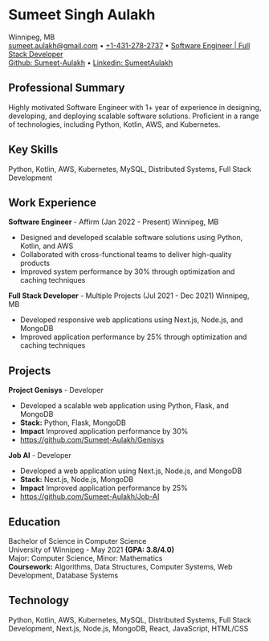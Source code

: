 # Sumeet Singh Aulakh
Winnipeg, MB<br/>
<a href="mailto:sumeet.aulakh@gmail.com">sumeet.aulakh@gmail.com</a> • <a href="tel:+1-431-278-2737">+1-431-278-2737</a> • <a href="sumeetaulakh.com" target="_blank">Software Engineer | Full Stack Developer</a><br/>
<a href="https://github.com/Sumeet-Aulakh" target="_blank">Github: Sumeet-Aulakh</a> • <a href="https://www.linkedin.com/in/sumeetaulakh/" target="_blank">Linkedin: SumeetAulakh</a>

## Professional Summary
Highly motivated Software Engineer with 1+ year of experience in designing, developing, and deploying scalable software solutions. Proficient in a range of technologies, including Python, Kotlin, AWS, and Kubernetes.

## Key Skills
Python, Kotlin, AWS, Kubernetes, MySQL, Distributed Systems, Full Stack Development

## Work Experience

**Software Engineer** - Affirm (Jan 2022 - Present)
Winnipeg, MB
- Designed and developed scalable software solutions using Python, Kotlin, and AWS
- Collaborated with cross-functional teams to deliver high-quality products
- Improved system performance by 30% through optimization and caching techniques


**Full Stack Developer** - Multiple Projects (Jul 2021 - Dec 2021)
Winnipeg, MB
- Developed responsive web applications using Next.js, Node.js, and MongoDB
- Improved application performance by 25% through optimization and caching techniques



## Projects

**Project Genisys** - Developer
- Developed a scalable web application using Python, Flask, and MongoDB
- <strong>Stack:</strong>  Python, Flask, MongoDB
- <strong>Impact</strong> Improved application performance by 30%
- <a href="https://github.com/Sumeet-Aulakh/Genisys">https://github.com/Sumeet-Aulakh/Genisys</a>

**Job AI** - Developer
- Developed a web application using Next.js, Node.js, and MongoDB
- <strong>Stack:</strong>  Next.js, Node.js, MongoDB
- <strong>Impact</strong> Improved application performance by 25%
- <a href="https://github.com/Sumeet-Aulakh/Job-AI">https://github.com/Sumeet-Aulakh/Job-AI</a>


## Education
Bachelor of Science in Computer Science</br>
University of Winnipeg - May 2021 <strong>(GPA: 3.8/4.0)</strong><br/>
Major: Computer Science, Minor: Mathematics<br/>
<strong>Coursework:</strong> Algorithms, Data Structures, Computer Systems, Web Development, Database Systems

## Technology
Python, Kotlin, AWS, Kubernetes, MySQL, Distributed Systems, Full Stack Development, Next.js, Node.js, MongoDB, React, JavaScript, HTML/CSS